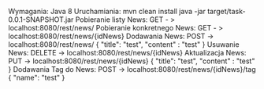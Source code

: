 Wymagania: Java 8  Uruchamiania: mvn clean install java -jar target/task-0.0.1-SNAPSHOT.jar  Pobieranie listy News: GET - > localhost:8080/rest/news/  Pobieranie konkretnego News: GET - > localhost:8080/rest/news/{idNews}  Dodawania News: POST -> localhost:8080/rest/news/ { "title": "test", "content" : "test" }  Usuwanie News: DELETE -> localhost:8080/rest/news/{idNews}  Aktualizacja News: PUT -> localhost:8080/rest/news/{idNews} { "title": "test", "content" : "test" }  Dodawania Tag do News: POST -> localhost:8080/rest/news/{idNews}/tag { "name": "test" }
